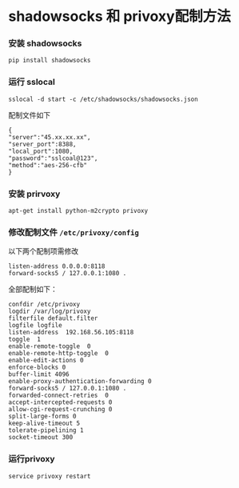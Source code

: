 # shadowsocks 和 privoxy配制方法 #

### 安装 shadowsocks
    pip install shadowsocks
### 运行 sslocal

    sslocal -d start -c /etc/shadowsocks/shadowsocks.json

配制文件如下

	{
	"server":"45.xx.xx.xx",
	"server_port":8388,
	"local_port":1080,
	"password":"sslcoal@123",
	"method":"aes-256-cfb"
	}

### 安装 prirvoxy

    apt-get install python-m2crypto privoxy

### 修改配制文件 `/etc/privoxy/config`
以下两个配制项需修改

	listen-address 0.0.0.0:8118
	forward-socks5 / 127.0.0.1:1080 . 


全部配制如下：

	confdir /etc/privoxy
	logdir /var/log/privoxy
	filterfile default.filter
	logfile logfile
	listen-address  192.168.56.105:8118
	toggle  1
	enable-remote-toggle  0
	enable-remote-http-toggle  0
	enable-edit-actions 0
	enforce-blocks 0
	buffer-limit 4096
	enable-proxy-authentication-forwarding 0
	forward-socks5 / 127.0.0.1:1080 .
	forwarded-connect-retries  0
	accept-intercepted-requests 0
	allow-cgi-request-crunching 0
	split-large-forms 0
	keep-alive-timeout 5
	tolerate-pipelining 1
	socket-timeout 300

### 运行privoxy
	service privoxy restart
